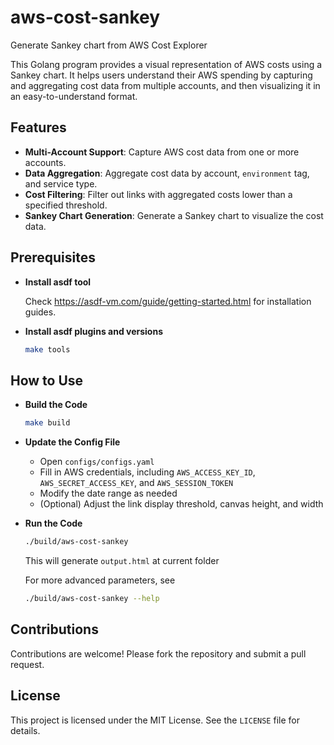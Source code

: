 # aws-cost-sankey
Generate Sankey chart from AWS Cost Explorer

This Golang program provides a visual representation of AWS costs using a Sankey chart.
It helps users understand their AWS spending by capturing and aggregating cost data from multiple accounts,
and then visualizing it in an easy-to-understand format.

## Features
- **Multi-Account Support**: Capture AWS cost data from one or more accounts.
- **Data Aggregation**: Aggregate cost data by account, `environment` tag, and service type.
- **Cost Filtering**: Filter out links with aggregated costs lower than a specified threshold.
- **Sankey Chart Generation**: Generate a Sankey chart to visualize the cost data.

## Prerequisites
- **Install asdf tool**

  Check https://asdf-vm.com/guide/getting-started.html for installation guides.

- **Install asdf plugins and versions**
  ```bash
  make tools
  ```

## How to Use
- **Build the Code**
  ```bash
  make build
  ```
- **Update the Config File**
  - Open `configs/configs.yaml`
  - Fill in AWS credentials, including `AWS_ACCESS_KEY_ID`, `AWS_SECRET_ACCESS_KEY`, and `AWS_SESSION_TOKEN`
  - Modify the date range as needed
  - (Optional) Adjust the link display threshold, canvas height, and width
- **Run the Code**
  ```bash
  ./build/aws-cost-sankey
  ```
  This will generate `output.html` at current folder

  For more advanced parameters, see
  ```bash
  ./build/aws-cost-sankey --help
  ```

## Contributions
Contributions are welcome! Please fork the repository and submit a pull request.

## License
This project is licensed under the MIT License. See the `LICENSE` file for details.
